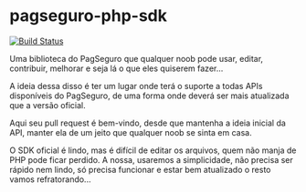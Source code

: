 # pagseguro-php-sdk
[![Build Status](https://travis-ci.org/sounoob/pagseguro-php-sdk.svg?branch=master)](https://travis-ci.org/sounoob/pagseguro-php-sdk)

Uma biblioteca do PagSeguro que qualquer noob pode usar, editar, contribuir, melhorar e seja lá o que eles quiserem fazer... 

A ideia dessa disso é ter um lugar onde terá o suporte a todas APIs disponíveis do PagSeguro, de uma forma onde deverá ser mais atualizada que a versão oficial.

Aqui seu pull request é bem-vindo, desde que mantenha a ideia inicial da API, manter ela de um jeito que qualquer noob se sinta em casa.

O SDK oficial é lindo, mas é difícil de editar os arquivos, quem não manja de PHP pode ficar perdido. A nossa, usaremos a simplicidade, não precisa ser rápido nem lindo, só precisa funcionar e estar bem atualizado o resto vamos refratorando...

